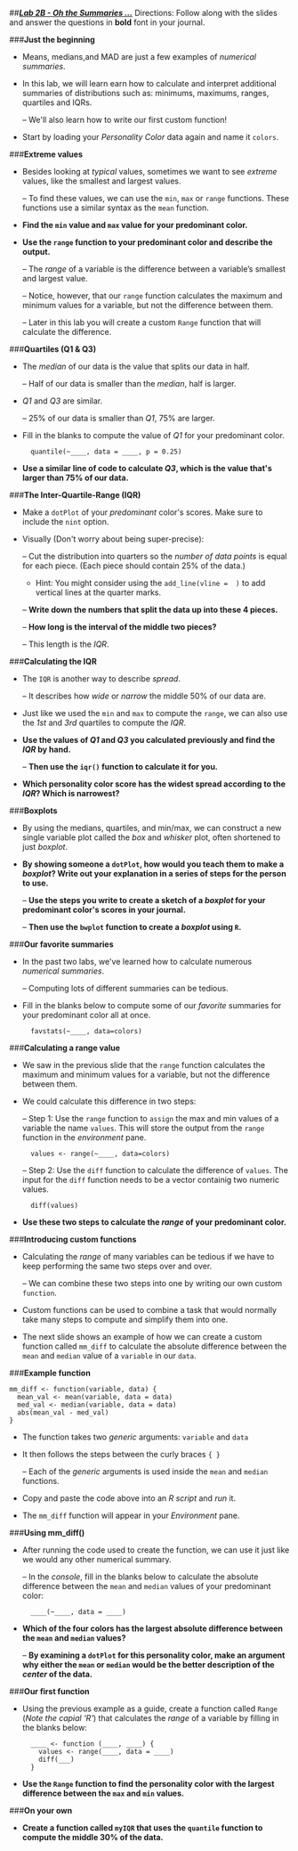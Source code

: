 ##***<u>Lab 2B - Oh the Summaries ...</u>***
Directions: Follow along with the slides and answer the questions in **bold** font in your journal.

###**Just the beginning**
* Means, medians,and MAD are just a few examples of *numerical summaries*.

* In this lab, we will learn earn how to calculate and interpret additional summaries of distributions
    such as: minimums, maximums, ranges, quartiles and IQRs.

    – We'll also learn how to write our first custom function!

* Start by loading your *Personality Color* data again and name it ```colors```.

###**Extreme values**
* Besides looking at *typical* values, sometimes we want to see *extreme* values, like the smallest
and largest values.

    – To find these values, we can use the ```min```, ```max``` or ```range``` functions. These functions use a similar syntax as the ```mean``` function.

* **Find the ```min``` value and ```max``` value for your predominant color.**

* **Use the ```range``` function to your predominant color and describe the output.**

    – The *range* of a variable is the difference between a variable’s smallest and largest value.

    – Notice, however, that our ```range``` function calculates the maximum and minimum values for a variable, but not the difference between them.

    – Later in this lab you will create a custom ```Range``` function that will calculate the difference.


###**Quartiles (Q1 & Q3)**
* The *median* of our data is the value that splits our data in half.

    – Half of our data is smaller than the *median*, half is larger.

* *Q1* and *Q3* are similar.

    – 25% of our data is smaller than *Q1*, 75% are larger.

* Fill in the blanks to compute the value of *Q1* for your predominant color.

        quantile(~____, data = ____, p = 0.25)

* **Use a similar line of code to calculate *Q3*, which is the value that's larger than 75% of our
data.**    

###**The Inter-Quartile-Range (IQR)**

* Make a ```dotPlot``` of your *predominant* color's scores. Make sure to include the ```nint``` option.

* Visually (Don't worry about being super-precise):

    – Cut the distribution into quarters so the *number of data points* is equal for each piece.
    (Each piece should contain 25% of the data.)

    * Hint: You might consider using the ```add_line(vline =  )``` to add vertical lines at the quarter marks.

    – **Write down the numbers that split the data up into these 4 pieces.**

    – **How long is the interval of the middle two pieces?**

    – This length is the *IQR*.

###**Calculating the IQR**
* The ```IQR``` is another way to describe *spread*.

    – It describes how *wide* or *narrow* the middle 50% of our data are.

* Just like we used the ```min``` and ```max``` to compute the ```range```, we can also use the *1st* and *3rd*
quartiles to compute the *IQR*.

* **Use the values of *Q1* and *Q3* you calculated previously and find the *IQR* by hand.**

    – **Then use the ```iqr()``` function to calculate it for you.**

* **Which personality color score has the widest spread according to the *IQR*? Which is
narrowest?**    

###**Boxplots**

* By using the medians, quartiles, and min/max, we can construct a new single variable plot called
the *box* and *whisker* plot, often shortened to just *boxplot*.

* **By showing someone a ```dotPlot```, how would you teach them to make a *boxplot*? Write out
your explanation in a series of steps for the person to use.**

    – **Use the steps you write to create a sketch of a *boxplot* for your predominant
    color's scores in your journal.**

    – **Then use the ```bwplot``` function to create a *boxplot* using ```R```.**

###**Our favorite summaries**
* In the past two labs, we've learned how to calculate numerous *numerical summaries*.

    – Computing lots of different summaries can be tedious.

* Fill in the blanks below to compute some of our *favorite* summaries for your predominant color all
at once.

        favstats(~____, data=colors)    

###**Calculating a range value**
* We saw in the previous slide that the ```range``` function calculates the maximum and minimum
values for a variable, but not the difference between them.

* We could calculate this difference in two steps:

    – Step 1: Use the ```range``` function to ```assign``` the max and min values of a variable the name
    ```values```. This will store the output from the ```range``` function in the *environment* pane.

        values <- range(~____, data=colors)

    – Step 2: Use the ```diff``` function to calculate the difference of ```values```. The input for the ```diff``` function needs to be a vector containig two numeric values.

        diff(values)

* **Use these two steps to calculate the *range* of your predominant color.**

###**Introducing custom functions**
* Calculating the *range* of many variables can be tedious if we have to keep performing the same
two steps over and over.

    – We can combine these two steps into one by writing our own custom ```function```.

* Custom functions can be used to combine a task that would normally take many steps to
compute and simplify them into one.

* The next slide shows an example of how we can create a custom function called ```mm_diff``` to
calculate the absolute difference between the ```mean``` and ```median``` value of a ```variable``` in our
```data```.

###**Example function**

    mm_diff <- function(variable, data) {
      mean_val <- mean(variable, data = data)
      med_val <- median(variable, data = data)
      abs(mean_val - med_val)
    }

* The function takes two *generic* arguments: ```variable``` and ```data```

* It then follows the steps between the curly braces ```{ }```

    – Each of the *generic* arguments is used inside the ```mean``` and ```median``` functions.

* Copy and paste the code above into an *R script* and *run* it.

* The ```mm_diff``` function will appear in your *Environment* pane.

###**Using mm_diff()**
* After running the code used to create the function, we can use it just like we would any other
numerical summary.

    – In the *console*, fill in the blanks below to calculate the absolute difference between the
    ```mean``` and ```median``` values of your predominant color:

        ____(~____, data = ____)

* **Which of the four colors has the largest absolute difference between the ```mean``` and ```median```
values?**

    – **By examining a ```dotPlot``` for this personality color, make an argument why either
    the ```mean``` or ```median``` would be the better description of the *center* of the data.**

###**Our first function**
* Using the previous example as a guide, create a function called ```Range``` (*Note the capial 'R'*) that
calculates the *range* of a variable by filling in the blanks below:

        ____ <- function (____, ____) {
          values <- range(____, data = ____)
          diff(___)
        }

* **Use the ```Range``` function to find the personality color with the largest difference between the ```max``` and ```min``` values.**

###**On your own**
* **Create a function called ```myIQR``` that uses the ```quantile``` function to compute the
middle 30% of the data.**
